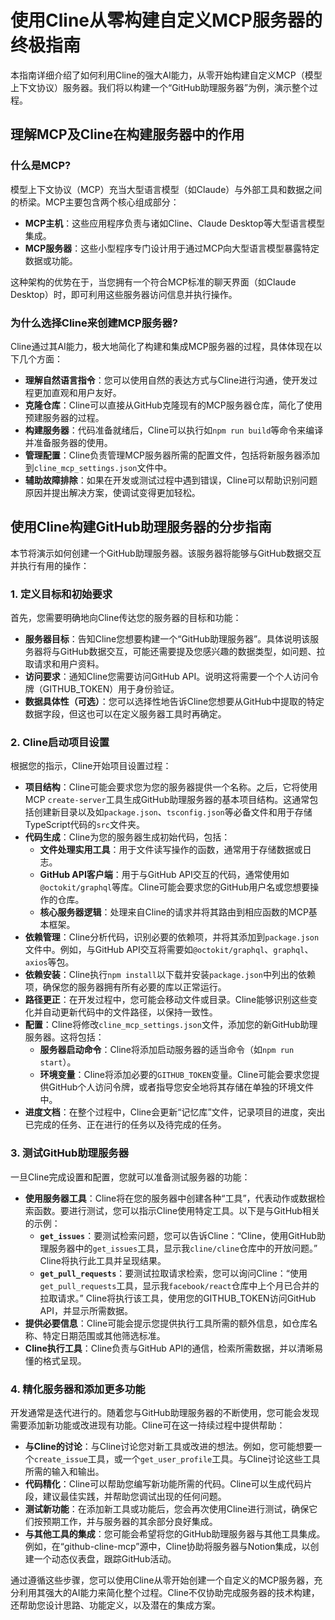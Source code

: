 # 使用Cline从零构建自定义MCP服务器的终极指南

本指南详细介绍了如何利用Cline的强大AI能力，从零开始构建自定义MCP（模型上下文协议）服务器。我们将以构建一个“GitHub助理服务器”为例，演示整个过程。

## 理解MCP及Cline在构建服务器中的作用

### 什么是MCP?

模型上下文协议（MCP）充当大型语言模型（如Claude）与外部工具和数据之间的桥梁。MCP主要包含两个核心组成部分：

- **MCP主机**：这些应用程序负责与诸如Cline、Claude Desktop等大型语言模型集成。
- **MCP服务器**：这些小型程序专门设计用于通过MCP向大型语言模型暴露特定数据或功能。

这种架构的优势在于，当您拥有一个符合MCP标准的聊天界面（如Claude Desktop）时，即可利用这些服务器访问信息并执行操作。

### 为什么选择Cline来创建MCP服务器?

Cline通过其AI能力，极大地简化了构建和集成MCP服务器的过程，具体体现在以下几个方面：

- **理解自然语言指令**：您可以使用自然的表达方式与Cline进行沟通，使开发过程更加直观和用户友好。
- **克隆仓库**：Cline可以直接从GitHub克隆现有的MCP服务器仓库，简化了使用预建服务器的过程。
- **构建服务器**：代码准备就绪后，Cline可以执行如`npm run build`等命令来编译并准备服务器的使用。
- **管理配置**：Cline负责管理MCP服务器所需的配置文件，包括将新服务器添加到`cline_mcp_settings.json`文件中。
- **辅助故障排除**：如果在开发或测试过程中遇到错误，Cline可以帮助识别问题原因并提出解决方案，使调试变得更加轻松。

## 使用Cline构建GitHub助理服务器的分步指南

本节将演示如何创建一个GitHub助理服务器。该服务器将能够与GitHub数据交互并执行有用的操作：

### 1. 定义目标和初始要求

首先，您需要明确地向Cline传达您的服务器的目标和功能：

- **服务器目标**：告知Cline您想要构建一个“GitHub助理服务器”。具体说明该服务器将与GitHub数据交互，可能还需要提及您感兴趣的数据类型，如问题、拉取请求和用户资料。
- **访问要求**：通知Cline您需要访问GitHub API。说明这将需要一个个人访问令牌（GITHUB_TOKEN）用于身份验证。
- **数据具体性（可选）**：您可以选择性地告诉Cline您想要从GitHub中提取的特定数据字段，但这也可以在定义服务器工具时再确定。

### 2. Cline启动项目设置

根据您的指示，Cline开始项目设置过程：

- **项目结构**：Cline可能会要求您为您的服务器提供一个名称。之后，它将使用MCP `create-server`工具生成GitHub助理服务器的基本项目结构。这通常包括创建新目录以及如`package.json`、`tsconfig.json`等必备文件和用于存储TypeScript代码的`src`文件夹。
- **代码生成**：Cline为您的服务器生成初始代码，包括：
    - **文件处理实用工具**：用于文件读写操作的函数，通常用于存储数据或日志。
    - **GitHub API客户端**：用于与GitHub API交互的代码，通常使用如`@octokit/graphql`等库。Cline可能会要求您的GitHub用户名或您想要操作的仓库。
    - **核心服务器逻辑**：处理来自Cline的请求并将其路由到相应函数的MCP基本框架。
- **依赖管理**：Cline分析代码，识别必要的依赖项，并将其添加到`package.json`文件中。例如，与GitHub API交互将需要如`@octokit/graphql`、`graphql`、`axios`等包。
- **依赖安装**：Cline执行`npm install`以下载并安装`package.json`中列出的依赖项，确保您的服务器拥有所有必要的库以正常运行。
- **路径更正**：在开发过程中，您可能会移动文件或目录。Cline能够识别这些变化并自动更新代码中的文件路径，以保持一致性。
- **配置**：Cline将修改`cline_mcp_settings.json`文件，添加您的新GitHub助理服务器。这将包括：
    - **服务器启动命令**：Cline将添加启动服务器的适当命令（如`npm run start`）。
    - **环境变量**：Cline将添加必要的`GITHUB_TOKEN`变量。Cline可能会要求您提供GitHub个人访问令牌，或者指导您安全地将其存储在单独的环境文件中。
- **进度文档**：在整个过程中，Cline会更新“记忆库”文件，记录项目的进度，突出已完成的任务、正在进行的任务以及待完成的任务。

### 3. 测试GitHub助理服务器

一旦Cline完成设置和配置，您就可以准备测试服务器的功能：

- **使用服务器工具**：Cline将在您的服务器中创建各种“工具”，代表动作或数据检索函数。要进行测试，您可以指示Cline使用特定工具。以下是与GitHub相关的示例：
    - **`get_issues`**：要测试检索问题，您可以告诉Cline：“Cline，使用GitHub助理服务器中的`get_issues`工具，显示我`cline/cline`仓库中的开放问题。” Cline将执行此工具并呈现结果。
    - **`get_pull_requests`**：要测试拉取请求检索，您可以询问Cline：“使用`get_pull_requests`工具，显示我`facebook/react`仓库中上个月已合并的拉取请求。” Cline将执行该工具，使用您的GITHUB_TOKEN访问GitHub API，并显示所需数据。
- **提供必要信息**：Cline可能会提示您提供执行工具所需的额外信息，如仓库名称、特定日期范围或其他筛选标准。
- **Cline执行工具**：Cline负责与GitHub API的通信，检索所需数据，并以清晰易懂的格式呈现。

### 4. 精化服务器和添加更多功能

开发通常是迭代进行的。随着您与GitHub助理服务器的不断使用，您可能会发现需要添加新功能或改进现有功能。Cline可在这一持续过程中提供帮助：

- **与Cline的讨论**：与Cline讨论您对新工具或改进的想法。例如，您可能想要一个`create_issue`工具，或一个`get_user_profile`工具。与Cline讨论这些工具所需的输入和输出。
- **代码精化**：Cline可以帮助您编写新功能所需的代码。Cline可以生成代码片段，建议最佳实践，并帮助您调试出现的任何问题。
- **测试新功能**：在添加新工具或功能后，您会再次使用Cline进行测试，确保它们按预期工作，并与服务器的其余部分良好集成。
- **与其他工具的集成**：您可能会希望将您的GitHub助理服务器与其他工具集成。例如，在“github-cline-mcp”源中，Cline协助将服务器与Notion集成，以创建一个动态仪表盘，跟踪GitHub活动。

通过遵循这些步骤，您可以使用Cline从零开始创建一个自定义的MCP服务器，充分利用其强大的AI能力来简化整个过程。Cline不仅协助完成服务器的技术构建，还帮助您设计思路、功能定义，以及潜在的集成方案。
